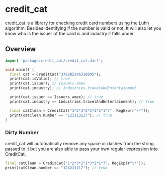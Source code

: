 # credit_cat

credit_cat is a library for checking credit card numbers using the Luhn algorithm. Besides identifying if the number is valid or not, It will also let you know who is the issuer of the card is and industry it falls under.
## Overview

```dart
import 'package:credit_cat/credit_cat.dart';

void main() {
  final cat = CreditCat("378282246310005");
  print(cat.isValid); // true
  print(cat.issuer); // Issuers.amex
  print(cat.industry); // Industries.travelAndEntertainment

  print(cat.issuer == Issuers.amex); // true
  print(cat.industry == Industries.travelAndEntertainment); // true

  final catClean = CreditCat("1*2*3*2*1*3*2*1*7", RegExp(r"\*"));
  print(catClean.number == "123213217"); // true
}
```

### Dirty Number

credit_cat will automatically remove any space or dashes from the string passed to it but you are also able to pass your own regular expression into CreditCat,

```dart
final catClean = CreditCat("1*2*3*2*1*3*2*1*7", RegExp(r"\*"));
print(catClean.number == "123213217"); // true
```